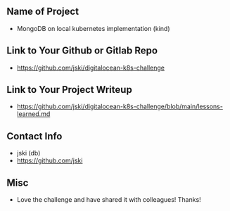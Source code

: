 ## Name of Project 
* MongoDB on local kubernetes implementation (kind)
 
## Link to Your Github or Gitlab Repo
* https://github.com/jski/digitalocean-k8s-challenge

## Link to Your Project Writeup
* https://github.com/jski/digitalocean-k8s-challenge/blob/main/lessons-learned.md

## Contact Info
* jski (db)
* https://github.com/jski

## Misc 
* Love the challenge and have shared it with colleagues! Thanks!
